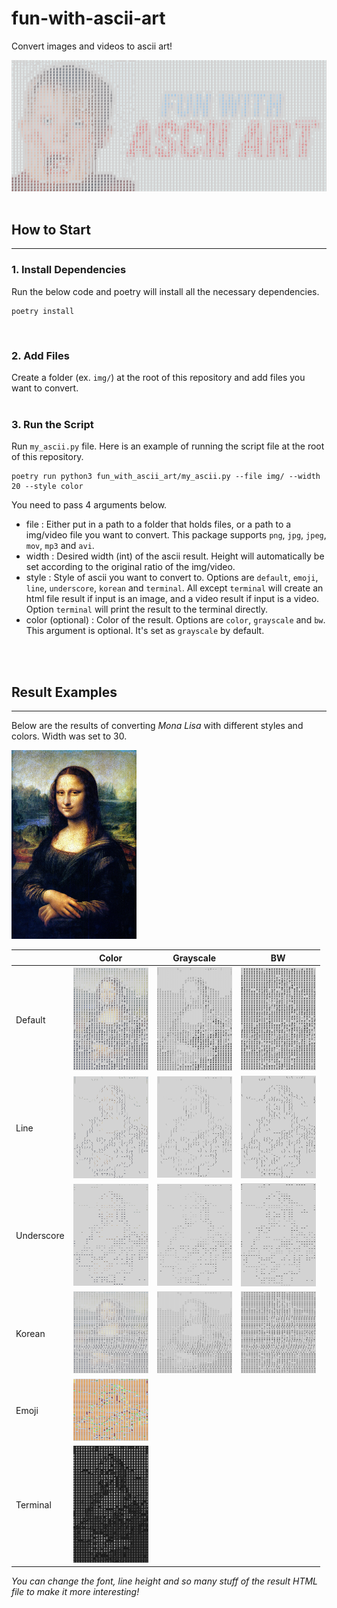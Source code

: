 # fun-with-ascii-art
Convert images and videos to ascii art!

<img src="src/intro.png" alt="sample image (monalisa)" width="600"/>

<br />
<br />

## **How to Start**
---
### 1. Install Dependencies
Run the below code and poetry will install all the necessary dependencies.
```
poetry install
```
<br />

### 2. Add Files
Create a folder (ex. `img/`) at the root of this repository and add files you want to convert.
<br /> <br />

### 3. Run the Script
Run `my_ascii.py` file.
Here is an example of running the script file at the root of this repository.
```
poetry run python3 fun_with_ascii_art/my_ascii.py --file img/ --width 20 --style color
```

You need to pass 4 arguments below.
- file : Either put in a path to a folder that holds files, or a path to a img/video file you want to convert. This package supports `png`, `jpg`, `jpeg`, `mov`, `mp3` and `avi`.
- width : Desired width (int) of the ascii result. Height will automatically be set according to the original ratio of the img/video.
- style : Style of ascii you want to convert to. Options are `default`, `emoji`, `line`, `underscore`, `korean` and `terminal`. All except `terminal` will create an html file result if input is an image, and a video result if input is a video. Option `terminal` will print the result to the terminal directly.
- color (optional) : Color of the result. Options are `color`, `grayscale` and `bw`. This argument is optional. It's set as `grayscale` by default.

<br /> <br />
## **Result Examples**
---
Below are the results of converting *Mona Lisa* with different styles and colors. Width was set to 30.

<img src="src/monalisa.png" alt="sample image (monalisa)" width="200"/>

|  | Color | Grayscale | BW |
| ----------- | ----------- | ----------- | ----------- |
| Default | <img src="src/default_color.png" alt="default color" width="120"/> | <img src="src/default_grayscale.png" alt="default grayscale" width="120"/> | <img src="src/default_bw.png" alt="default bw" width="120"/> |
| Line | <img src="src/line_color.png" alt="line color" width="120"/> | <img src="src/line_grayscale.png" alt="line grayscale" width="120"/> | <img src="src/line_bw.png" alt="line bw" width="120"/> |
| Underscore | <img src="src/underscore_color.png" alt="underscore color" width="120"/> | <img src="src/underscore_grayscale.png" alt="underscore grayscale" width="120"/> | <img src="src/underscore_bw.png" alt="underscore bw" width="120"/> |
| Korean | <img src="src/korean_color.png" alt="korean color" width="120"/> | <img src="src/korean_grayscale.png" alt="korean grayscale" width="120"/> | <img src="src/korean_bw.png" alt="korean bw" width="120"/> |
| Emoji | <img src="src/emoji.png" alt="emoji" width="120"/> |
| Terminal | <img src="src/terminal.png" alt="terminal" width="120"/> |


*You can change the font, line height and so many stuff of the result HTML file to make it more interesting!*